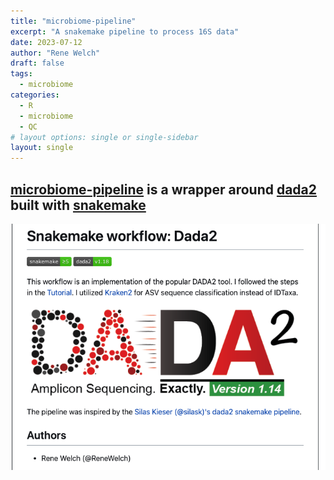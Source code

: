 ```yaml
---
title: "microbiome-pipeline"
excerpt: "A snakemake pipeline to process 16S data"
date: 2023-07-12
author: "Rene Welch"
draft: false
tags:
  - microbiome
categories:
  - R
  - microbiome
  - QC
# layout options: single or single-sidebar
layout: single
---
```


## [microbiome-pipeline](https://github.com/Ong-Research/microbiome-pipeline) is a wrapper around [dada2](https://benjjneb.github.io/dada2/) built with [snakemake](https://snakemake.readthedocs.io/en/stable/)

![Screenshot of microbiome-pipeline github repo](featured.png)
